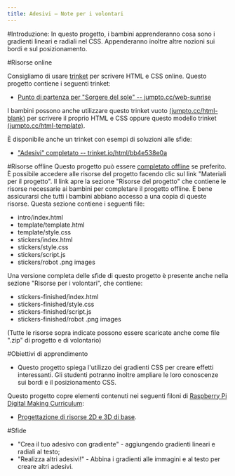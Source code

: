```yaml
---
title: Adesivi — Note per i volontari
---
```


#Introduzione:
In questo progetto, i bambini apprenderanno cosa sono i gradienti lineari e radiali nel CSS. Appenderanno inoltre altre nozioni sui bordi e sul posizionamento. 

#Risorse online

Consigliamo di usare [trinket](https://trinket.io/) per scrivere HTML e CSS online. Questo progetto contiene i seguenti trinket:

+ [Punto di partenza per "Sorgere del sole" -- jumpto.cc/web-sunrise](http://jumpto.cc/web-sunrise)

I bambini possono anche utilizzare questo trinket vuoto [(jumpto.cc/html-blank)](http://jumpto.cc/html-blank) per scrivere il proprio HTML e CSS oppure questo modello trinket [(jumpto.cc/html-template)](http://jumpto.cc/html-template).

È disponibile anche un trinket con esempi di soluzioni alle sfide:

+ ["Adesivi" completato -- trinket.io/html/bb4e538e0a](https://trinket.io/html/bb4e538e0a)

#Risorse offline
Questo progetto può essere [completato offline](https://www.codeclubprojects.org/en-GB/resources/webdev-working-offline/) se preferito. È possibile accedere alle risorse del progetto facendo clic sul link "Materiali per il progetto". Il link apre la sezione "Risorse del progetto" che contiene le risorse necessarie ai bambini per completare il progetto offline. È bene assicurarsi che tutti i bambini abbiano accesso a una copia di queste risorse. Questa sezione contiene i seguenti file:

+ intro/index.html
+ template/template.html
+ template/style.css
+ stickers/index.html
+ stickers/style.css
+ stickers/script.js
+ stickers/robot .png images

Una versione completa delle sfide di questo progetto è presente anche nella sezione "Risorse per i volontari", che contiene:

+ stickers-finished/index.html
+ stickers-finished/style.css
+ stickers-finished/script.js
+ stickers-finished/robot .png images


(Tutte le risorse sopra indicate possono essere scaricate anche come file ".zip" di progetto e di volontario)

#Obiettivi di apprendimento
+ Questo progetto spiega l'utilizzo dei gradienti CSS per creare effetti interessanti. Gli studenti potranno inoltre ampliare le loro conoscenze sui bordi e il posizionamento CSS. 

Questo progetto copre elementi contenuti nei seguenti filoni di [Raspberry Pi Digital Making Curriculum](http://rpf.io/curriculum):

+ [Progettazione di risorse 2D e 3D di base](https://www.raspberrypi.org/curriculum/design/creator).

#Sfide
+ "Crea il tuo adesivo con gradiente" - aggiungendo gradienti lineari e radiali al testo;
+ "Realizza altri adesivi!" - Abbina i gradienti alle immagini e al testo per creare altri adesivi.
